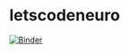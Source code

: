 # letscodeneuro

[![Binder](http://mybinder.org/badge.svg)](http://mybinder.org/repo/jwittenbach/letscodeneuro)

